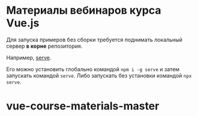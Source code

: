# Материалы вебинаров курса Vue.js

Для запуска примеров без сборки требуется поднимать локальный сервер **в корне** репозитория.

Например, [serve](https://www.npmjs.com/package/serve).

Его можно установить глобально командой `npm i -g serve` и затем запускать командой `serve`. 
Либо запускать без установки командой `npx serve`.
# vue-course-materials-master
